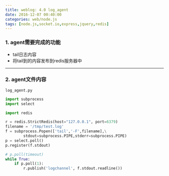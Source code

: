 ```yaml
---
title: weblog: 4.0 log_agent
date: 2016-12-07 00:40:00
categories: web/node.js
tags: [node.js,socket.io,express,jquery,redis]
---
```


### 1. agent需要完成的功能
- tail日志内容
- 将tail到的内容发布到redis服务器中

---

### 2. agent文件内容
`log_agent.py`
``` python
import subprocess
import select

import redis

r = redis.StrictRedis(host="127.0.0.1", port=6379)
filename = '/tmp/test.log'
f = subprocess.Popen(['tail','-F',filename],\
        stdout=subprocess.PIPE,stderr=subprocess.PIPE)
p = select.poll()
p.register(f.stdout)

# p.poll(timeout)
while True:
    if p.poll(1):
        r.publish('logchannel', f.stdout.readline())
```
